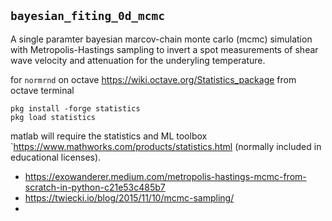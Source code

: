 ## `bayesian_fiting_0d_mcmc` 

A single paramter bayesian marcov-chain monte carlo (mcmc) simulation with 
Metropolis-Hastings sampling to invert a spot measurements of shear wave velocity 
and attenuation for the underyling temperature. 
 
for `normrnd`
on octave
https://wiki.octave.org/Statistics_package
from octave terminal 
```commandline
pkg install -forge statistics
pkg load statistics
```
matlab will require the statistics and ML toolbox `https://www.mathworks.com/products/statistics.html (normally included in educational licenses).

* https://exowanderer.medium.com/metropolis-hastings-mcmc-from-scratch-in-python-c21e53c485b7
* https://twiecki.io/blog/2015/11/10/mcmc-sampling/
* 

 
